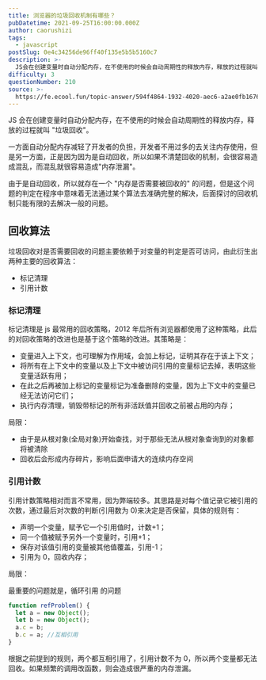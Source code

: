 ```yaml
---
title: 浏览器的垃圾回收机制有哪些？
pubDatetime: 2021-09-25T16:00:00.000Z
author: caorushizi
tags:
  - javascript
postSlug: 0e4c34256de96ff40f135e5b5b5160c7
description: >-
  JS会在创建变量时自动分配内存，在不使用的时候会自动周期性的释放内存，释放的过程就叫"垃圾回收"。一方面自动分配内存减轻了开发者的负担，开发者不用过多的去关注内存使用，但是另一方面，正是因为因为是自动
difficulty: 3
questionNumber: 210
source: >-
  https://fe.ecool.fun/topic-answer/594f4864-1932-4020-aec6-a2ae0fb16765?orderBy=updateTime&order=desc&tagId=10
---
```


JS 会在创建变量时自动分配内存，在不使用的时候会自动周期性的释放内存，释放的过程就叫 "垃圾回收"。

一方面自动分配内存减轻了开发者的负担，开发者不用过多的去关注内存使用，但是另一方面，正是因为因为是自动回收，所以如果不清楚回收的机制，会很容易造成混乱，而混乱就很容易造成"内存泄漏"。

由于是自动回收，所以就存在一个 "内存是否需要被回收的" 的问题，但是这个问题的判定在程序中意味着无法通过某个算法去准确完整的解决，后面探讨的回收机制只能有限的去解决一般的问题。

## 回收算法

垃圾回收对是否需要回收的问题主要依赖于对变量的判定是否可访问，由此衍生出两种主要的回收算法：

- 标记清理
- 引用计数

### 标记清理

标记清理是 js 最常用的回收策略，2012 年后所有浏览器都使用了这种策略，此后的对回收策略的改进也是基于这个策略的改进。其策略是：

- 变量进入上下文，也可理解为作用域，会加上标记，证明其存在于该上下文；
- 将所有在上下文中的变量以及上下文中被访问引用的变量标记去掉，表明这些变量活跃有用；
- 在此之后再被加上标记的变量标记为准备删除的变量，因为上下文中的变量已经无法访问它们；
- 执行内存清理，销毁带标记的所有非活跃值并回收之前被占用的内存；

局限：

- 由于是从根对象(全局对象)开始查找，对于那些无法从根对象查询到的对象都将被清除
- 回收后会形成内存碎片，影响后面申请大的连续内存空间

### 引用计数

引用计数策略相对而言不常用，因为弊端较多。其思路是对每个值记录它被引用的次数，通过最后对次数的判断(引用数为 0)来决定是否保留，具体的规则有：

- 声明一个变量，赋予它一个引用值时，计数+1；
- 同一个值被赋予另外一个变量时，引用+1；
- 保存对该值引用的变量被其他值覆盖，引用-1；
- 引用为 0，回收内存；

局限：

最重要的问题就是，循环引用 的问题

```js
function refProblem() {
  let a = new Object();
  let b = new Object();
  a.c = b;
  b.c = a; //互相引用
}
```

根据之前提到的规则，两个都互相引用了，引用计数不为 0，所以两个变量都无法回收。如果频繁的调用改函数，则会造成很严重的内存泄漏。

